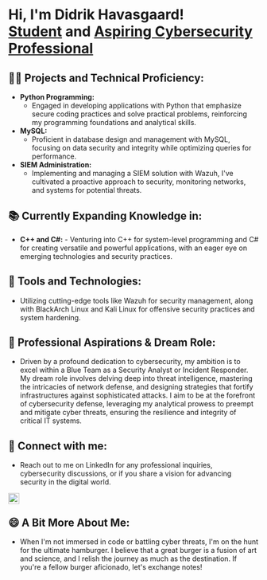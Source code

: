 <h1>Hi, I'm Didrik Havasgaard! <br/><a href="https://github.com/havasgaard">Student</a> and <a href="https://linkedin.com/in/havasgaard">Aspiring Cybersecurity Professional</a></h1>

<h2>👨‍💻 Projects and Technical Proficiency:</h2>

- <b>Python Programming:</b>
  - Engaged in developing applications with Python that emphasize secure coding practices and solve practical problems, reinforcing my programming foundations and analytical skills.
- <b>MySQL:</b>
  - Proficient in database design and management with MySQL, focusing on data security and integrity while optimizing queries for performance.
- <b>SIEM Administration:</b>
  - Implementing and managing a SIEM solution with Wazuh, I've cultivated a proactive approach to security, monitoring networks, and systems for potential threats.

<h2>📚 Currently Expanding Knowledge in:</h2>

- <b>C++ and C#:</b> - Venturing into C++ for system-level programming and C# for creating versatile and powerful applications, with an eager eye on emerging technologies and security practices.

<h2>🔧 Tools and Technologies:</h2>

- Utilizing cutting-edge tools like Wazuh for security management, along with BlackArch Linux and Kali Linux for offensive security practices and system hardening.

<h2> 💼 Professional Aspirations & Dream Role:</h2>

- Driven by a profound dedication to cybersecurity, my ambition is to excel within a Blue Team as a Security Analyst or Incident Responder. My dream role involves delving deep into threat intelligence, mastering the intricacies of network defense, and designing strategies that fortify infrastructures against sophisticated attacks. I aim to be at the forefront of cybersecurity defense, leveraging my analytical prowess to preempt and mitigate cyber threats, ensuring the resilience and integrity of critical IT systems.

<h2> 🤳 Connect with me:</h2>

- Reach out to me on LinkedIn for any professional inquiries, cybersecurity discussions, or if you share a vision for advancing security in the digital world.

[<img align="left" alt="Didrik Havasgaard | LinkedIn" width="22px" src="https://cdn.jsdelivr.net/npm/simple-icons@v3/icons/linkedin.svg" />][linkedin]

<br />

<h2> 😄 A Bit More About Me:</h2>

- When I'm not immersed in code or battling cyber threats, I'm on the hunt for the ultimate hamburger. I believe that a great burger is a fusion of art and science, and I relish the journey as much as the destination. If you're a fellow burger aficionado, let's exchange notes!

[linkedin]: https://linkedin.com/in/havasgaard

<!--
**havasgaard/havasgaard** is a ✨ _special_ ✨ repository because its `README.md` (this file) appears on your GitHub profile.

Here are some ideas to get you started:
- 🔭 I’m currently working on ...
- 🌱 I’m currently learning ...
- 👯 I’m looking to collaborate on ...
- 🤔 I’m looking for help with ...
- 💬 Ask me about ...
- 📫 How to reach me: ...
- 😄 Pronouns: He/Him
- ⚡ Fun fact: ...
-->

